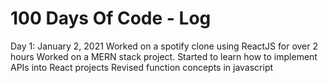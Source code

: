 # 100 Days Of Code - Log

Day 1: January 2, 2021
Worked on a spotify clone using ReactJS for over 2 hours
Worked on a MERN stack project.
Started to learn how to implement APIs into React projects
Revised function concepts in javascript
